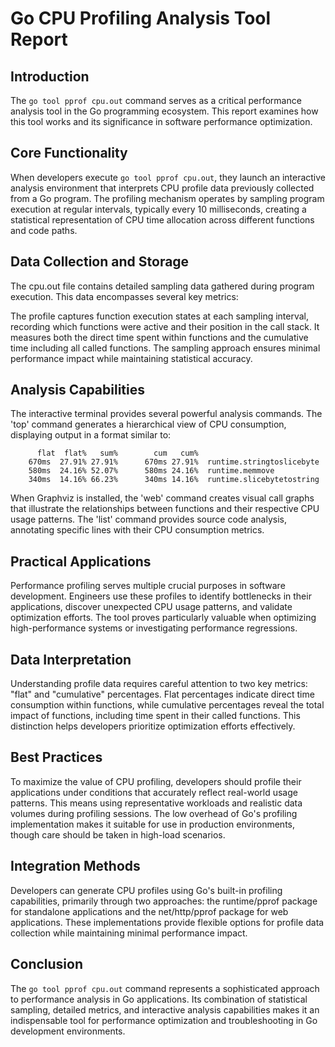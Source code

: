# Go CPU Profiling Analysis Tool Report

## Introduction
The `go tool pprof cpu.out` command serves as a critical performance analysis tool in the Go programming ecosystem. This report examines how this tool works and its significance in software performance optimization.

## Core Functionality
When developers execute `go tool pprof cpu.out`, they launch an interactive analysis environment that interprets CPU profile data previously collected from a Go program. The profiling mechanism operates by sampling program execution at regular intervals, typically every 10 milliseconds, creating a statistical representation of CPU time allocation across different functions and code paths.

## Data Collection and Storage
The cpu.out file contains detailed sampling data gathered during program execution. This data encompasses several key metrics:

The profile captures function execution states at each sampling interval, recording which functions were active and their position in the call stack. It measures both the direct time spent within functions and the cumulative time including all called functions. The sampling approach ensures minimal performance impact while maintaining statistical accuracy.

## Analysis Capabilities
The interactive terminal provides several powerful analysis commands. The 'top' command generates a hierarchical view of CPU consumption, displaying output in a format similar to:

```
      flat  flat%   sum%        cum   cum%
    670ms  27.91% 27.91%      670ms 27.91%  runtime.stringtoslicebyte
    580ms  24.16% 52.07%      580ms 24.16%  runtime.memmove
    340ms  14.16% 66.23%      340ms 14.16%  runtime.slicebytetostring
```

When Graphviz is installed, the 'web' command creates visual call graphs that illustrate the relationships between functions and their respective CPU usage patterns. The 'list' command provides source code analysis, annotating specific lines with their CPU consumption metrics.

## Practical Applications
Performance profiling serves multiple crucial purposes in software development. Engineers use these profiles to identify bottlenecks in their applications, discover unexpected CPU usage patterns, and validate optimization efforts. The tool proves particularly valuable when optimizing high-performance systems or investigating performance regressions.

## Data Interpretation
Understanding profile data requires careful attention to two key metrics: "flat" and "cumulative" percentages. Flat percentages indicate direct time consumption within functions, while cumulative percentages reveal the total impact of functions, including time spent in their called functions. This distinction helps developers prioritize optimization efforts effectively.

## Best Practices
To maximize the value of CPU profiling, developers should profile their applications under conditions that accurately reflect real-world usage patterns. This means using representative workloads and realistic data volumes during profiling sessions. The low overhead of Go's profiling implementation makes it suitable for use in production environments, though care should be taken in high-load scenarios.

## Integration Methods
Developers can generate CPU profiles using Go's built-in profiling capabilities, primarily through two approaches: the runtime/pprof package for standalone applications and the net/http/pprof package for web applications. These implementations provide flexible options for profile data collection while maintaining minimal performance impact.

## Conclusion
The `go tool pprof cpu.out` command represents a sophisticated approach to performance analysis in Go applications. Its combination of statistical sampling, detailed metrics, and interactive analysis capabilities makes it an indispensable tool for performance optimization and troubleshooting in Go development environments.
